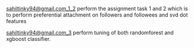 sahiltinky94@gmail.com_1_2 perform the assignment task 1 and 2 which is to perform preferential attachment on followers and followees and svd dot features

sahiltinky94@gmail.com_3 perform tuning of both randomforest and xgboost classifier.
